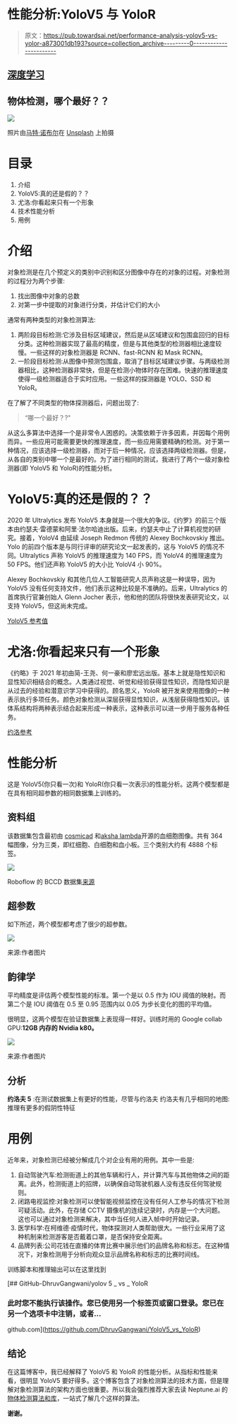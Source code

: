 # 性能分析:YoloV5 与 YoloR

> 原文：<https://pub.towardsai.net/performance-analysis-yolov5-vs-yolor-a873001db193?source=collection_archive---------0----------------------->

## [深度学习](https://towardsai.net/p/category/machine-learning/deep-learning)

## 物体检测，哪个最好？？

![](img/56a9a804ebdaf8bd1f67b9502ea77048.png)

照片由[马特·诺布尔](https://unsplash.com/@mcnoble?utm_source=unsplash&utm_medium=referral&utm_content=creditCopyText)在 [Unsplash](https://unsplash.com/s/photos/vision-bot?utm_source=unsplash&utm_medium=referral&utm_content=creditCopyText) 上拍摄

# 目录

1.  介绍
2.  YoloV5:真的还是假的？？
3.  尤洛:你看起来只有一个形象
4.  技术性能分析
5.  用例

# 介绍

对象检测是在几个预定义的类别中识别和区分图像中存在的对象的过程。对象检测的过程分为两个步骤:

1.  找出图像中对象的总数
2.  对第一步中提取的对象进行分类，并估计它们的大小

通常有两种类型的对象检测算法:

1.  两阶段目标检测:它涉及目标区域建议，然后是从区域建议和包围盒回归的目标分类。这种检测器实现了最高的精度，但是与其他类型的检测器相比速度较慢。一些这样的对象检测器是 RCNN、fast-RCNN 和 Mask RCNN。
2.  一阶段目标检测:从图像中预测包围盒，取消了目标区域建议步骤。与两级检测器相比，这种检测器非常快，但是在检测小物体时存在困难。快速的推理速度使得一级检测器适合于实时应用。一些这样的探测器是 YOLO、SSD 和 YoloR。

在了解了不同类型的物体探测器后，问题出现了:

> “哪一个最好？?"

从这么多算法中选择一个是非常令人困惑的。决策依赖于许多因素，并因每个用例而异。一些应用可能需要更快的推理速度，而一些应用需要精确的检测。对于第一种情况，应该选择一级检测器，而对于后一种情况，应该选择两级检测器。但是，从各自的类别中哪一个是最好的。为了进行相同的测试，我进行了两个一级对象检测器(即 YoloV5 和 YoloR)的性能分析。

# YoloV5:真的还是假的？？

2020 年 Ultralytics 发布 YoloV5 本身就是一个很大的争议。《约罗》的前三个版本由约瑟夫·雷德蒙和阿里·法尔哈迪出版。后来，约瑟夫中止了计算机视觉的研究。接着，YoloV4 由延续 Joseph Redmon 传统的 Alexey Bochkovskiy 推出。Yolo 的前四个版本是与同行评审的研究论文一起发表的，这与 YoloV5 的情况不同。Ultralytics 声称 YoloV5 的推理速度为 140 FPS，而 YoloV4 的推理速度为 50 FPS。他们还声称 YoloV5 的大小比 YoloV4 小 90%。

Alexey Bochkovskiy 和其他几位人工智能研究人员声称这是一种误导，因为 YoloV5 没有任何支持文件，他们表示这种比较是不准确的。后来，Ultralytics 的首席执行官兼创始人 Glenn Jocher 表示，他和他的团队将很快发表研究论文，以支持 YoloV5，但这尚未完成。

[YoloV5 参考值](https://github.com/ultralytics/yolov5)

# 尤洛:你看起来只有一个形象

《约略》于 2021 年初由简-王尧、何一豪和廖宏远出版。基本上就是隐性知识和显性知识相结合的概念。人类通过视觉、听觉和经验获得显性知识，而隐性知识是从过去的经验和潜意识学习中获得的。顾名思义，YoloR 被开发来使用图像的一种表示执行多项任务。颜色对象检测从深层获得显性知识，从浅层获得隐性知识。该体系结构将两种表示结合起来形成一种表示，这种表示可以进一步用于服务各种任务。

[约洛参考](https://github.com/WongKinYiu/yolor)

# **性能分析**

这是 YoloV5(你只看一次)和 YoloR(你只看一次表示)的性能分析。这两个模型都是在具有相同超参数的相同数据集上训练的。

## 资料组

该数据集包含最初由 [cosmicad](https://github.com/cosmicad/dataset) 和[aksha lambda](https://github.com/akshaylamba/all_CELL_data)开源的血细胞图像。共有 364 幅图像，分为三类，即红细胞、白细胞和血小板。三个类别大约有 4888 个标签。

![](img/bd310e1a2b87eab8c2ef21d64bd0ea61.png)

Roboflow 的 BCCD 数据集[来源](https://public.roboflow.com/object-detection/bccd/)

## 超参数

如下所述，两个模型都考虑了很少的超参数。

![](img/408b7c24aae385a68e76f0f9f600e474.png)

来源:作者图片

## 韵律学

平均精度是评估两个模型性能的标准。第一个是以 0.5 作为 IOU 阈值的映射。而第二个是 IOU 阈值在 0.5 至 0.95 范围内以 0.05 为步长变化的图的平均值。

很明显，这两个模型在验证数据集上表现得一样好。训练时用的 Google collab GPU:**12GB 内存的 Nvidia k80。**

![](img/75bb1cd3f8c2857eff40945008451dbf.png)

来源:作者图片

## 分析

**约洛夫 5** :在测试数据集上有更好的性能，尽管与约洛夫
约洛夫有几乎相同的地图:推理有更多的假阴性特征

# 用例

近年来，对象检测已经被分解成几个对企业有用的用例。其中一些是:

1.  自动驾驶汽车:检测街道上的其他车辆和行人，并计算汽车与其他物体之间的距离。此外，检测街道上的招牌，以确保自动驾驶机器人没有违反任何驾驶规则。
2.  闭路电视监控:对象检测可以使智能视频监控在没有任何人工参与的情况下检测可疑活动。此外，在存储 CCTV 摄像机的连续记录时，内存是一个大问题。这也可以通过对象检测来解决，其中当任何人进入帧中时开始记录。
3.  医学科学:在柯维德·疫情时代，物体探测对人类帮助很大。一些行业采用了这种机制来检测游客是否戴着口罩，是否保持安全距离。
4.  品牌列表:公司花钱在直播的体育比赛中展示他们的品牌名称和标志。在这种情况下，对象检测用于分析向观众显示品牌名称和标志的比赛时间线。

训练脚本和推理输出可以在这里找到

[](https://github.com/DhruvGangwani/YoloV5_vs_YoloR) [## GitHub-DhruvGangwani/yolov 5 _ vs _ YoloR

### 此时您不能执行该操作。您已使用另一个标签页或窗口登录。您已在另一个选项卡中注销，或者…

github.com](https://github.com/DhruvGangwani/YoloV5_vs_YoloR) 

## 结论

在这篇博客中，我已经解释了 YoloV5 和 YoloR 的性能分析。从指标和性能来看，很明显 YoloV5 要好得多。这个博客包含了对象检测算法的技术方面，但是理解对象检测算法的架构方面也很重要。所以我会强烈推荐大家去读 Neptune.ai 的[物体检测算法和库](https://neptune.ai/blog/object-detection-algorithms-and-libraries)，一站式了解几个这样的算法。

**谢谢。**